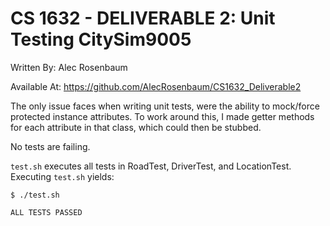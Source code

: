# CS 1632 - DELIVERABLE 2: Unit Testing CitySim9005

Written By: Alec Rosenbaum

Available At: https://github.com/AlecRosenbaum/CS1632_Deliverable2

The only issue faces when writing unit tests, were the ability to mock/force protected instance attributes. To work around this, I made getter methods for each attribute in that class, which could then be stubbed.

No tests are failing.

`test.sh` executes all tests in RoadTest, DriverTest, and LocationTest. Executing `test.sh` yields:
```
$ ./test.sh

ALL TESTS PASSED
```

